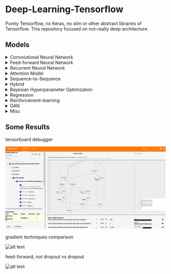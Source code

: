 # Deep-Learning-Tensorflow
Purely Tensorflow, no Keras, no slim or other abstract libraries of Tensorflow. This repository focused on not-really deep architecture.

## Models

<details><summary>Convolutional Neural Network</summary>

1. Scratch Alex-net CIFAR 10
2. Capsule Network
3. Encoder-Decoder
4. Residual Network
5. Basic Conv on MNIST
6. Byte-Net Translator
7. Siamese Network on MNIST
8. Generalized Hamming Network on MNIST
9. Binary-net
10. Kmax Conv1d
11. Temporal Conv1d
12. Triplet loss on MNIST
13. Dense-net
14. U-net

</details>

<details><summary>Feed-forward Neural Network</summary>

1. Batch-normalization
2. Encoder-Decoder
3. Word Vector
4. Dropout Comparison, GIF included
5. L1, L2, L1-L2 Regularization Comparison, GIF included
6. Optimizer Comparison (Gradient Descent, Adagrad, RMSProp, Adam), GIF included
7. Batch-normalization Comparison, GIF included
8. Self-Normalized without and with API on MNIST
9. Addsign and Powersign Optimizer
10. Backprop without Learning Rates Through Coin Betting Optimizer (COCOB)

</details>

<details><summary>Recurrent Neural Network</summary>

1. Music Generator
2. Stock forecasting, GIF included
3. Text Generator
4. [Signal Classifier](https://github.com/huseinzol05/Sound-Classification-Comparison)
5. Generator Comparison (LSTM GRU, LSTM Bidirectional, GRU Bidirectional), GIF included
6. Time-Aware Long-Short Term Memory
7. Dilated RNN
8. Layer-Norm LSTM
9. Neural Turing Machine
10. Only Attention
11. Multihead Attention
12. Fast-slow LSTM
13. Siamese Network
14. Nested LSTM
15. DNC (Differentiable Neural Computer)
16. GAN Sentence

</details>

<details><summary>Attention Model</summary>

1. Bahdanau
2. Luong
3. Hierarchical
4. Additive
5. Soft
6. Attention-over-Attention
7. Bahdanau API
8. Luong API

</details>

<details><summary>Sequence-to-Sequence</summary>

1. Basic Seq-to-Seq
2. Beam decoder
3. Chatbot with Attention (old API)
4. Summarization with Attention (old API)
5. Luong attention
6. Bahdanau attention
7. Bidirectional
8. Estimator
9. Altimatum (bidirectional + lstm + luong + beam)

</details>

<details><summary>Hybrid</summary>

1. CNN + LSTM RNN for OCR

</details>

<details><summary>Bayesian Hyperparameter Optimization</summary>

1. Conv-CIFAR10
2. Feedforward-Iris
3. Recurrent-Sentiment
4. Conv-Iceberg

</details>

<details><summary>Regression</summary>

1. Linear Regression, GIF included
2. Polynomial Regression, GIF included
3. Ridge Regression, GIF included
4. Lasso Regression, GIF included
5. Elastic-net Regression, GIF included
6. Sigmoid Regression, GIF included
7. Quantile Regression

</details>

<details><summary>Reinforcement-learning</summary>

I code in external repository, can check [here](https://github.com/huseinzol05/Reinforcement-Learning-Agents)

1. Policy gradient
2. Q-learning
3. Double Q-learning
4. Recurrent-Q-learning
5. Double Recurrent-Q-learning
6. Dueling Q-learning
7. Dueling Recurrent-Q-learning
8. Double Dueling Q-learning
9. Double Dueling Recurrent-Q-learning
10. Actor-Critic
11. Actor-Critic Dueling
12. Actor-Critic Recurrent
13. Actor-Critic Dueling Recurrent
14. Async Q-learning

</details>

<details><summary>GAN</summary>

1. DCGAN
2. DiscoGAN
3. Basic GAN
4. WGAN-improve

</details>

<details><summary>Misc</summary>

1. RNN-LSTM 20newsgroup Tensorboard histrogram
2. Tensorboard debugger
3. Transfer learning emotion dataset on MobilenetV2
4. Multiprocessing tfrecords
5. TF-Serving
6. Renaming checkpoint
7. Load Inception

</details>

## Some Results

tensorboard debugger

![alt text](Misc/2.debugger/printscreen/1.png)

gradient techniques comparison

![alt text](Feed-Forward/gradient-comparison/animation.gif)

feed-forward, not dropout vs dropout

![alt text](Feed-Forward/dropout-comparison/animation.gif)
